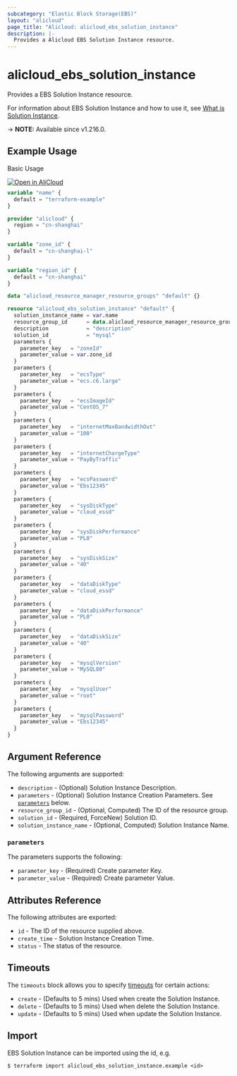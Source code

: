 ```yaml
---
subcategory: "Elastic Block Storage(EBS)"
layout: "alicloud"
page_title: "Alicloud: alicloud_ebs_solution_instance"
description: |-
  Provides a Alicloud EBS Solution Instance resource.
---
```


# alicloud_ebs_solution_instance

Provides a EBS Solution Instance resource. 

For information about EBS Solution Instance and how to use it, see [What is Solution Instance](https://www.alibabacloud.com/help/en/).

-> **NOTE:** Available since v1.216.0.

## Example Usage

Basic Usage

<div style="display: block;margin-bottom: 40px;"><div class="oics-button" style="float: right;position: absolute;margin-bottom: 10px;">
  <a href="https://api.aliyun.com/api-tools/terraform?resource=alicloud_ebs_solution_instance&exampleId=8b5f2448-cb72-8aff-5e41-1143604ef94aa2cc5818&activeTab=example&spm=docs.r.ebs_solution_instance.0.8b5f2448cb&intl_lang=EN_US" target="_blank">
    <img alt="Open in AliCloud" src="https://img.alicdn.com/imgextra/i1/O1CN01hjjqXv1uYUlY56FyX_!!6000000006049-55-tps-254-36.svg" style="max-height: 44px; max-width: 100%;">
  </a>
</div></div>

```terraform
variable "name" {
  default = "terraform-example"
}

provider "alicloud" {
  region = "cn-shanghai"
}

variable "zone_id" {
  default = "cn-shanghai-l"
}

variable "region_id" {
  default = "cn-shanghai"
}

data "alicloud_resource_manager_resource_groups" "default" {}

resource "alicloud_ebs_solution_instance" "default" {
  solution_instance_name = var.name
  resource_group_id      = data.alicloud_resource_manager_resource_groups.default.ids.0
  description            = "description"
  solution_id            = "mysql"
  parameters {
    parameter_key   = "zoneId"
    parameter_value = var.zone_id
  }
  parameters {
    parameter_key   = "ecsType"
    parameter_value = "ecs.c6.large"
  }
  parameters {
    parameter_key   = "ecsImageId"
    parameter_value = "CentOS_7"
  }
  parameters {
    parameter_key   = "internetMaxBandwidthOut"
    parameter_value = "100"
  }
  parameters {
    parameter_key   = "internetChargeType"
    parameter_value = "PayByTraffic"
  }
  parameters {
    parameter_key   = "ecsPassword"
    parameter_value = "Ebs12345"
  }
  parameters {
    parameter_key   = "sysDiskType"
    parameter_value = "cloud_essd"
  }
  parameters {
    parameter_key   = "sysDiskPerformance"
    parameter_value = "PL0"
  }
  parameters {
    parameter_key   = "sysDiskSize"
    parameter_value = "40"
  }
  parameters {
    parameter_key   = "dataDiskType"
    parameter_value = "cloud_essd"
  }
  parameters {
    parameter_key   = "dataDiskPerformance"
    parameter_value = "PL0"
  }
  parameters {
    parameter_key   = "dataDiskSize"
    parameter_value = "40"
  }
  parameters {
    parameter_key   = "mysqlVersion"
    parameter_value = "MySQL80"
  }
  parameters {
    parameter_key   = "mysqlUser"
    parameter_value = "root"
  }
  parameters {
    parameter_key   = "mysqlPassword"
    parameter_value = "Ebs12345"
  }
}
```

## Argument Reference

The following arguments are supported:
* `description` - (Optional) Solution Instance Description.
* `parameters` - (Optional) Solution Instance Creation Parameters. See [`parameters`](#parameters) below.
* `resource_group_id` - (Optional, Computed) The ID of the resource group.
* `solution_id` - (Required, ForceNew) Solution ID.
* `solution_instance_name` - (Optional, Computed) Solution Instance Name.

### `parameters`

The parameters supports the following:
* `parameter_key` - (Required) Create parameter Key.
* `parameter_value` - (Required) Create parameter Value.

## Attributes Reference

The following attributes are exported:
* `id` - The ID of the resource supplied above.
* `create_time` - Solution Instance Creation Time.
* `status` - The status of the resource.

## Timeouts

The `timeouts` block allows you to specify [timeouts](https://www.terraform.io/docs/configuration-0-11/resources.html#timeouts) for certain actions:
* `create` - (Defaults to 5 mins) Used when create the Solution Instance.
* `delete` - (Defaults to 5 mins) Used when delete the Solution Instance.
* `update` - (Defaults to 5 mins) Used when update the Solution Instance.

## Import

EBS Solution Instance can be imported using the id, e.g.

```shell
$ terraform import alicloud_ebs_solution_instance.example <id>
```